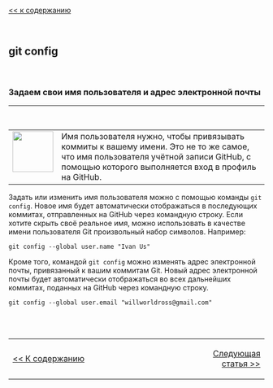 [<< к содержанию](readme.md)

<br>

## git config
<br>

### Задаем свои имя пользователя и адрес электронной почты
***
<br>

<table border="0" bordercolor="white">
  <tr>
    <td width="18%" valign="top" align="left"><img src="https://img.icons8.com/dotty/160/000000/v-live.png" width=80/></td>
    <td>Имя пользователя нужно, чтобы привязывать коммиты к вашему имени. Это не то же самое, что имя пользователя учётной записи GitHub, с помощью которого выполняется вход в профиль на GitHub. </td>
  </tr>
  </table>


Задать или изменить имя пользователя можно с помощью команды `git config`. Новое имя будет автоматически отображаться в последующих коммитах, отправленных на GitHub через командную строку. Если хотите скрыть своё реальное имя, можно использовать в качестве имени пользователя Git произвольный набор символов.
Например:

    git config --global user.name "Ivan Us"

Кроме того, командой `git config` можно изменять адрес электронной почты, привязанный к вашим коммитам Git. Новый адрес электронной почты будет автоматически отображаться во всех дальнейших коммитах, поданных на GitHub через командную строку.

    git config --global user.email "willworldross@gmail.com"

<!--Footer-->
<br><br>

<table border="0" bordercolor="white">
  <tr>
    <td width=40%>

[<< К содержанию](/readme.md) 
    
</th>
    <td width=30%></td>
    <td align='right' width=30%>
    
[Следующая статья >>](02-init.md)</td>
 
  </tr>
  </table>